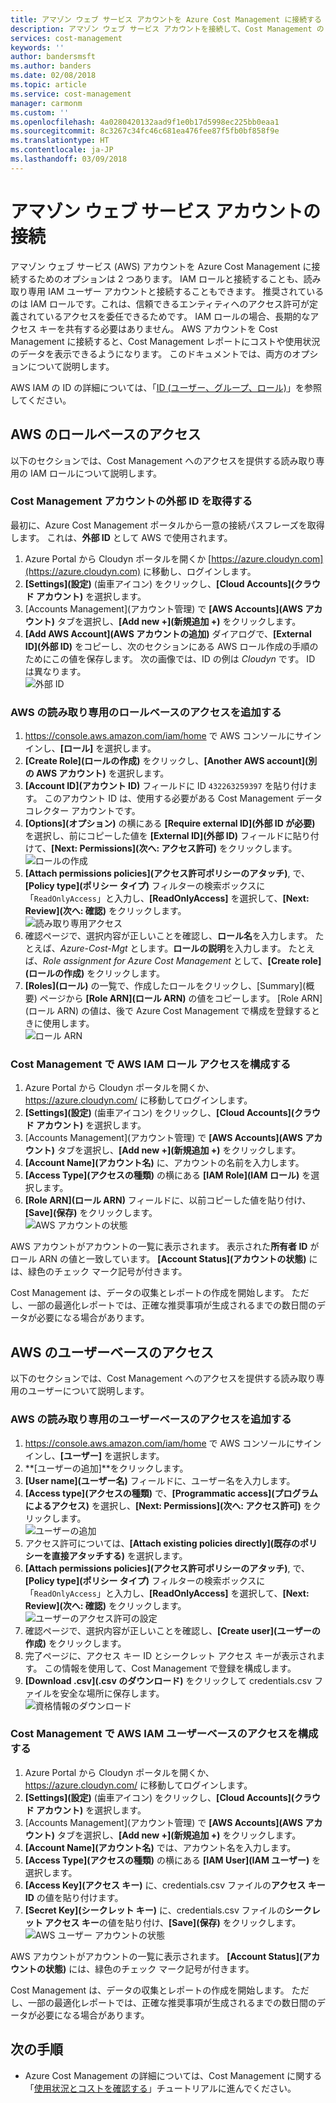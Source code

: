 ```yaml
---
title: アマゾン ウェブ サービス アカウントを Azure Cost Management に接続する | Microsoft Docs
description: アマゾン ウェブ サービス アカウントを接続して、Cost Management のレポートにコストや使用状況のデータを表示します。
services: cost-management
keywords: ''
author: bandersmsft
ms.author: banders
ms.date: 02/08/2018
ms.topic: article
ms.service: cost-management
manager: carmonm
ms.custom: ''
ms.openlocfilehash: 4a0280420132aad9f1e0b17d5998ec225bb0eaa1
ms.sourcegitcommit: 8c3267c34fc46c681ea476fee87f5fb0bf858f9e
ms.translationtype: HT
ms.contentlocale: ja-JP
ms.lasthandoff: 03/09/2018
---
```

# <a name="connect-an-amazon-web-services-account"></a>アマゾン ウェブ サービス アカウントの接続

アマゾン ウェブ サービス (AWS) アカウントを Azure Cost Management に接続するためのオプションは 2 つあります。 IAM ロールと接続することも、読み取り専用 IAM ユーザー アカウントと接続することもできます。 推奨されているのは IAM ロールです。これは、信頼できるエンティティへのアクセス許可が定義されているアクセスを委任できるためです。 IAM ロールの場合、長期的なアクセス キーを共有する必要はありません。 AWS アカウントを Cost Management に接続すると、Cost Management レポートにコストや使用状況のデータを表示できるようになります。 このドキュメントでは、両方のオプションについて説明します。

AWS IAM の ID の詳細については、「[ID (ユーザー、グループ、ロール)](https://docs.aws.amazon.com/IAM/latest/UserGuide/id.html)」を参照してください。

## <a name="aws-role-based-access"></a>AWS のロールベースのアクセス

以下のセクションでは、Cost Management へのアクセスを提供する読み取り専用の IAM ロールについて説明します。

### <a name="get-your-cost-management-account-external-id"></a>Cost Management アカウントの外部 ID を取得する

最初に、Azure Cost Management ポータルから一意の接続パスフレーズを取得します。 これは、**外部 ID** として AWS で使用されます。

1. Azure Portal から Cloudyn ポータルを開くか [https://azure.cloudyn.com](https://azure.cloudyn.com) に移動し、ログインします。
2. **[Settings]\(設定\)** (歯車アイコン) をクリックし、**[Cloud Accounts]\(クラウド アカウント\)** を選択します。
3. [Accounts Management]\(アカウント管理\) で **[AWS Accounts]\(AWS アカウント\)** タブを選択し、**[Add new +]\(新規追加 +\)** をクリックします。
4. **[Add AWS Account]\(AWS アカウントの追加\)** ダイアログで、**[External ID]\(外部 ID\)** をコピーし、次のセクションにある AWS ロール作成の手順のためにこの値を保存します。 次の画像では、ID の例は _Cloudyn_ です。 ID は異なります。  
    ![外部 ID](./media/connect-aws-account/external-id.png)

### <a name="add-aws-read-only-role-based-access"></a>AWS の読み取り専用のロールベースのアクセスを追加する

1. https://console.aws.amazon.com/iam/home で AWS コンソールにサインインし、**[ロール]** を選択します。
2. **[Create Role]\(ロールの作成\)** をクリックし、**[Another AWS account]\(別の AWS アカウント\)** を選択します。
3. **[Account ID]\(アカウント ID\)** フィールドに ID `432263259397` を貼り付けます。 このアカウント ID は、使用する必要がある Cost Management データ コレクター アカウントです。
4. **[Options]\(オプション\)** の横にある **[Require external ID]\(外部 ID が必要\)** を選択し、前にコピーした値を **[External ID]\(外部 ID\)** フィールドに貼り付けて、**[Next: Permissions]\(次へ: アクセス許可\)** をクリックします。  
    ![ロールの作成](./media/connect-aws-account/create-role01.png)
5. **[Attach permissions policies]\(アクセス許可ポリシーのアタッチ\)**, で、**[Policy type]\(ポリシー タイプ\)** フィルターの検索ボックスに「`ReadOnlyAccess`」と入力し、**[ReadOnlyAccess]** を選択して、**[Next: Review]\(次へ: 確認\)** をクリックします。  
    ![読み取り専用アクセス](./media/connect-aws-account/readonlyaccess.png)
6. 確認ページで、選択内容が正しいことを確認し、**ロール名**を入力します。 たとえば、*Azure-Cost-Mgt* とします。**ロールの説明**を入力します。 たとえば、_Role assignment for Azure Cost Management_ として、**[Create role]\(ロールの作成\)** をクリックします。
7. **[Roles]\(ロール\)** の一覧で、作成したロールをクリックし、[Summary]\(概要\) ページから **[Role ARN]\(ロール ARN\)** の値をコピーします。 [Role ARN]\(ロール ARN\) の値は、後で Azure Cost Management で構成を登録するときに使用します。  
    ![ロール ARN](./media/connect-aws-account/role-arn.png)

### <a name="configure-aws-iam-role-access-in-cost-management"></a>Cost Management で AWS IAM ロール アクセスを構成する

1. Azure Portal から Cloudyn ポータルを開くか、https://azure.cloudyn.com/ に移動してログインします。
2. **[Settings]\(設定\)** (歯車アイコン) をクリックし、**[Cloud Accounts]\(クラウド アカウント\)** を選択します。
3. [Accounts Management]\(アカウント管理\) で **[AWS Accounts]\(AWS アカウント\)** タブを選択し、**[Add new +]\(新規追加 +\)** をクリックします。
4. **[Account Name]\(アカウント名\)** に、アカウントの名前を入力します。
5. **[Access Type]\(アクセスの種類\)** の横にある **[IAM Role]\(IAM ロール\)** を選択します。
6. **[Role ARN]\(ロール ARN\)** フィールドに、以前コピーした値を貼り付け、**[Save]\(保存\)** をクリックします。  
    ![AWS アカウントの状態](./media/connect-aws-account/aws-account-status01.png)

AWS アカウントがアカウントの一覧に表示されます。 表示された**所有者 ID** がロール ARN の値と一致しています。 **[Account Status]\(アカウントの状態\)** には、緑色のチェック マーク記号が付きます。

Cost Management は、データの収集とレポートの作成を開始します。 ただし、一部の最適化レポートでは、正確な推奨事項が生成されるまでの数日間のデータが必要になる場合があります。

## <a name="aws-user-based-access"></a>AWS のユーザーベースのアクセス

以下のセクションでは、Cost Management へのアクセスを提供する読み取り専用のユーザーについて説明します。

### <a name="add-aws-read-only-user-based-access"></a>AWS の読み取り専用のユーザーベースのアクセスを追加する

1. https://console.aws.amazon.com/iam/home で AWS コンソールにサインインし、**[ユーザー]** を選択します。
2. **[ユーザーの追加]**をクリックします。
3. **[User name]\(ユーザー名\)** フィールドに、ユーザー名を入力します。
4. **[Access type]\(アクセスの種類\)** で、**[Programmatic access]\(プログラムによるアクセス\)** を選択し、**[Next: Permissions]\(次へ: アクセス許可\)** をクリックします。  
    ![ユーザーの追加](./media/connect-aws-account/add-user01.png)
5. アクセス許可については、**[Attach existing policies directly]\(既存のポリシーを直接アタッチする\)** を選択します。
6. **[Attach permissions policies]\(アクセス許可ポリシーのアタッチ\)**, で、**[Policy type]\(ポリシー タイプ\)** フィルターの検索ボックスに「`ReadOnlyAccess`」と入力し、**[ReadOnlyAccess]** を選択して、**[Next: Review]\(次へ: 確認\)** をクリックします。  
    ![ユーザーのアクセス許可の設定](./media/connect-aws-account/set-permission-for-user.png)
7. 確認ページで、選択内容が正しいことを確認し、**[Create user]\(ユーザーの作成\)** をクリックします。
8. 完了ページに、アクセス キー ID とシークレット アクセス キーが表示されます。 この情報を使用して、Cost Management で登録を構成します。
9. **[Download .csv]\(.csv のダウンロード\)** をクリックして credentials.csv ファイルを安全な場所に保存します。  
    ![資格情報のダウンロード](./media/connect-aws-account/download-csv.png)


### <a name="configure-aws-iam-user-based-access-in-cost-management"></a>Cost Management で AWS IAM ユーザーベースのアクセスを構成する

1. Azure Portal から Cloudyn ポータルを開くか、https://azure.cloudyn.com/ に移動してログインします。
2. **[Settings]\(設定\)** (歯車アイコン) をクリックし、**[Cloud Accounts]\(クラウド アカウント\)** を選択します。
3. [Accounts Management]\(アカウント管理\) で **[AWS Accounts]\(AWS アカウント\)** タブを選択し、**[Add new +]\(新規追加 +\)** をクリックします。
4. **[Account Name]\(アカウント名\)** では、アカウント名を入力します。
5. **[Access Type]\(アクセスの種類\)** の横にある **[IAM User]\(IAM ユーザー\)** を選択します。
6. **[Access Key]\(アクセス キー\)** に、credentials.csv ファイルの**アクセス キー ID** の値を貼り付けます。
7. **[Secret Key]\(シークレット キー\)** に、credentials.csv ファイルの**シークレット アクセス キー**の値を貼り付け、**[Save]\(保存\)** をクリックします。  
    ![AWS ユーザー アカウントの状態](./media/connect-aws-account/aws-user-account-status.png)

AWS アカウントがアカウントの一覧に表示されます。 **[Account Status]\(アカウントの状態\)** には、緑色のチェック マーク記号が付きます。

Cost Management は、データの収集とレポートの作成を開始します。 ただし、一部の最適化レポートでは、正確な推奨事項が生成されるまでの数日間のデータが必要になる場合があります。

## <a name="next-steps"></a>次の手順

- Azure Cost Management の詳細については、Cost Management に関する「[使用状況とコストを確認する](tutorial-review-usage.md)」チュートリアルに進んでください。
